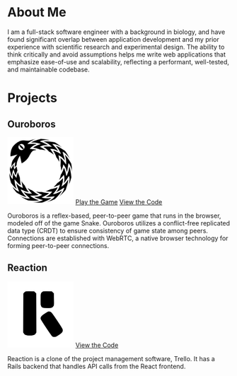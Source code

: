 # About Me
<section class="about">
  <p>I am a full-stack software engineer with a background in biology, and have found significant overlap between application development and my prior experience with scientific research and experimental design. The ability to think critically and avoid assumptions helps me write web applications that emphasize ease-of-use and scalability, reflecting a performant, well-tested, and maintainable codebase.</p>
</section>

# Projects
<section class="project">
  <aside>
    <h2>Ouroboros</h2>
    <a class='logo' href="https://ouroboros-game.herokuapp.com"><img src="assets/images/logo.svg" alt="ouroboros logo" width="150px"></a>
    <a class="content-btn" href="https://ouroboros-game.herokuapp.com">Play the Game</a>
    <a class="content-btn" href="https://github.com/ouroboros-team/ouroboros">View the Code</a>
  </aside>
  <section class="desc">
    <p>Ouroboros is a reflex-based, peer-to-peer game that runs in the browser, modeled off of the game Snake.  Ouroboros     utilizes a conflict-free replicated data type (CRDT) to ensure consistency of game state among peers.  Connections are established with WebRTC, a native browser technology for forming peer-to-peer connections.</p>
  </section>
</section>
<section class="project">
  <aside>
    <h2>Reaction</h2>
    <a class='logo' id='reaction' href="github.com/GrantDreed/reaction-trello-clone"><img src="assets/images/reaction.svg" alt="reaction logo" width="150px"></a>
    <a class="content-btn" href="https://github.com/GrantDReed/reaction-trello-clone">View the Code</a>
  </aside>
  <section class="desc">
    <p>Reaction is a clone of the project management software, Trello.  It has a Rails backend that handles API calls from the React frontend.</p>
  </section>
</section>
                                         


